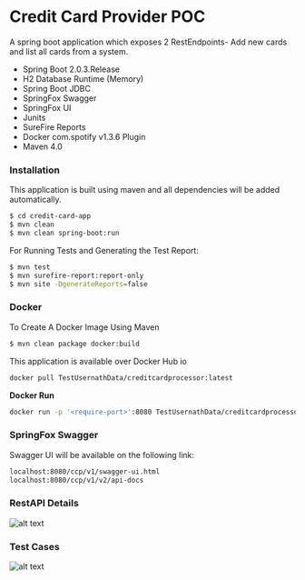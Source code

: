 # Credit Card Provider POC

A spring boot application which exposes 2 RestEndpoints- Add new cards and list all cards from a system.

  - Spring Boot 2.0.3.Release
  - H2 Database Runtime (Memory)
  - Spring Boot JDBC
  - SpringFox Swagger
  - SpringFox UI
  - Junits
  - SureFire Reports
  - Docker com.spotify v1.3.6 Plugin
  - Maven 4.0

### Installation

This application is built using maven and all dependencies will be added automatically.

```sh
$ cd credit-card-app
$ mvn clean
$ mvn clean spring-boot:run
```

For Running Tests and Generating the Test Report:

```sh
$ mvn test
$ mvn surefire-report:report-only
$ mvn site -DgenerateReports=false
```
### Docker
To Create A Docker Image Using Maven
```sh
$ mvn clean package docker:build
```
This application is available over Docker Hub io
```sh
docker pull TestUsernathData/creditcardprocessor:latest
```
**Docker Run**
```sh
docker run -p '<require-port>':8080 TestUsernathData/creditcardprocessor:latest
```

### SpringFox Swagger

Swagger UI will be available on the following link:

```sh
localhost:8080/ccp/v1/swagger-ui.html
localhost:8080/ccp/v1/v2/api-docs
```
### RestAPI Details
![alt text](https://raw.githubusercontent.com/TestUserData/credit-card-processor/master/swagger.png)


### Test Cases
![alt text](https://raw.githubusercontent.com/TestUserData/credit-card-processor/master/testcase.png)
